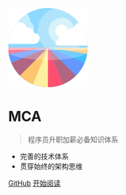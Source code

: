 ![logo](_media/logo.svg)

# MCA

> 程序员升职加薪必备知识体系

- 完善的技术体系
- 贯穿始终的架构思维

[GitHub](<https://github.com/txazoc/mca>)
<a href="http://localhost:3000/#/homepage">开始阅读</a>